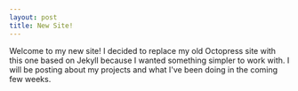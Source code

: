 ```yaml
---
layout: post
title: New Site!
---
```

Welcome to my new site! I decided to replace my old Octopress site with 
this one based on Jekyll because I wanted something simpler to work with. 
I will be posting about my projects and what I've been doing in the 
coming few weeks. 